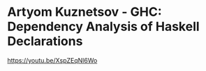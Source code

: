 # Artyom Kuznetsov - GHC: Dependency Analysis of Haskell Declarations

https://youtu.be/XspZEqNl6Wo

<br>

